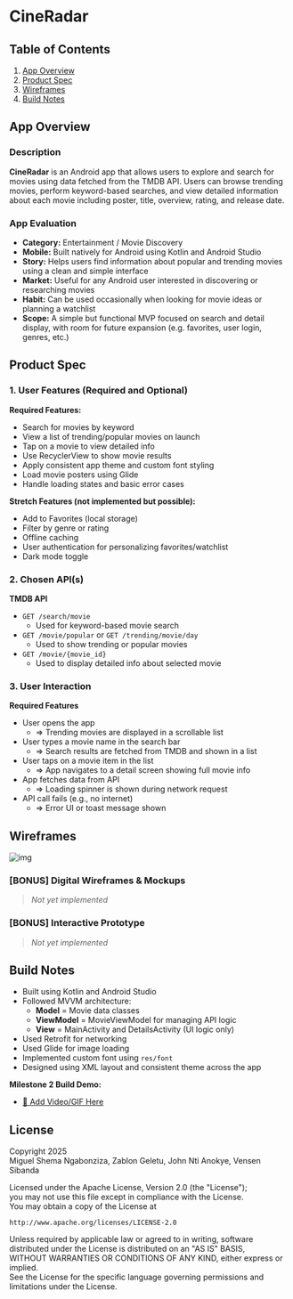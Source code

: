 # **CineRadar**

## Table of Contents

1. [App Overview](#App-Overview)  
2. [Product Spec](#Product-Spec)  
3. [Wireframes](#Wireframes)  
4. [Build Notes](#Build-Notes)  

## App Overview

### Description 

**CineRadar** is an Android app that allows users to explore and search for movies using data fetched from the TMDB API. Users can browse trending movies, perform keyword-based searches, and view detailed information about each movie including poster, title, overview, rating, and release date.

### App Evaluation

- **Category:** Entertainment / Movie Discovery  
- **Mobile:** Built natively for Android using Kotlin and Android Studio  
- **Story:** Helps users find information about popular and trending movies using a clean and simple interface  
- **Market:** Useful for any Android user interested in discovering or researching movies  
- **Habit:** Can be used occasionally when looking for movie ideas or planning a watchlist  
- **Scope:** A simple but functional MVP focused on search and detail display, with room for future expansion (e.g. favorites, user login, genres, etc.)

## Product Spec

### 1. User Features (Required and Optional)

**Required Features:**

- Search for movies by keyword  
- View a list of trending/popular movies on launch  
- Tap on a movie to view detailed info  
- Use RecyclerView to show movie results  
- Apply consistent app theme and custom font styling  
- Load movie posters using Glide  
- Handle loading states and basic error cases

**Stretch Features (not implemented but possible):**

- Add to Favorites (local storage)  
- Filter by genre or rating  
- Offline caching  
- User authentication for personalizing favorites/watchlist  
- Dark mode toggle  

### 2. Chosen API(s)

**TMDB API**  
- `GET /search/movie`  
  - Used for keyword-based movie search  
- `GET /movie/popular` or `GET /trending/movie/day`  
  - Used to show trending or popular movies  
- `GET /movie/{movie_id}`  
  - Used to display detailed info about selected movie  

### 3. User Interaction

**Required Features**

- User opens the app  
  - => Trending movies are displayed in a scrollable list  
- User types a movie name in the search bar  
  - => Search results are fetched from TMDB and shown in a list  
- User taps on a movie item in the list  
  - => App navigates to a detail screen showing full movie info  
- App fetches data from API  
  - => Loading spinner is shown during network request  
- API call fails (e.g., no internet)  
  - => Error UI or toast message shown

## Wireframes

<!-- Replace the URL below with your actual uploaded image URL -->
![img](https://i.imgur.com/b72jzer.gif)

### [BONUS] Digital Wireframes & Mockups

> *Not yet implemented*

### [BONUS] Interactive Prototype

> *Not yet implemented*

## Build Notes

- Built using Kotlin and Android Studio  
- Followed MVVM architecture:  
  - **Model** = Movie data classes  
  - **ViewModel** = MovieViewModel for managing API logic  
  - **View** = MainActivity and DetailsActivity (UI logic only)  
- Used Retrofit for networking  
- Used Glide for image loading  
- Implemented custom font using `res/font`  
- Designed using XML layout and consistent theme across the app  

**Milestone 2 Build Demo:**  
- [🎥 Add Video/GIF Here](https://imgur.com/a/ijFtxXL.gif)

## License

Copyright 2025  
Miguel Shema Ngabonziza, Zablon Geletu, John Nti Anokye, Vensen Sibanda

Licensed under the Apache License, Version 2.0 (the "License");  
you may not use this file except in compliance with the License.  
You may obtain a copy of the License at

    http://www.apache.org/licenses/LICENSE-2.0

Unless required by applicable law or agreed to in writing, software  
distributed under the License is distributed on an "AS IS" BASIS,  
WITHOUT WARRANTIES OR CONDITIONS OF ANY KIND, either express or implied.  
See the License for the specific language governing permissions and  
limitations under the License.

